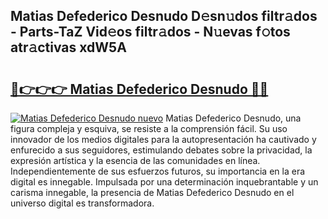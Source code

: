 ## Matias Defederico Desnudo D𝚎sn𝚞dos filtr𝚊dos - Parts-TaZ Vid𝚎os filtr𝚊dos - N𝚞evas f𝚘tos atr𝚊ctivas xdW5A

# <h2><a href="http://mb0ue4.tromn.icu/?c=Matias+Defederico+Desnudo">🔗👉👉👉 Matias Defederico Desnudo 🔗🔗</a></h2>

[![Matias Defederico Desnudo nuevo](https://i.imgur.com/pEAQMta.gif)](http://mb0ue4.tromn.icu/?c=Matias+Defederico+Desnudo)
Matias Defederico Desnudo, una figura compleja y esquiva, se resiste a la comprensión fácil. Su uso innovador de los medios digitales para la autopresentación ha cautivado y enfurecido a sus seguidores, estimulando debates sobre la privacidad, la expresión artística y la esencia de las comunidades en línea. Independientemente de sus esfuerzos futuros, su importancia en la era digital es innegable. Impulsada por una determinación inquebrantable y un carisma innegable, la presencia de Matias Defederico Desnudo en el universo digital es transformadora.
